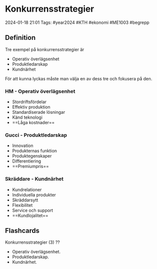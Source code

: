 # Konkurrensstrategier

2024-01-18 21:01
Tags: #year2024 #KTH #ekonomi #ME1003 #begrepp

## Definition

Tre exempel på konkurrensstrategier är

- Operativ överlägsenhet
- Produktledarskap
- Kundnärhet

För att kunna lyckas måste man välja en av dess tre och fokusera på den.

### HM - Operativ överlägsenhet

- Stordriftsfördelar
- Effektiv produktion
- Standardiserade lösningar
- Känd teknologi
- ==Låga kostnader==

### Gucci - Produktledarskap

- Innovation
- Produkternas funktion
- Produktegenskaper
- Differentiering
- ==Premiumpris==

### Skräddare - Kundnärhet

- Kundrelationer
- Individuella produkter
- Skräddarsytt
- Flexibilitet
- Service och support
- ==Kundlojalitet==

## Flashcards

Konkurrensstrategier (3)
??
- Operativ överlägsenhet.
- Produktledarskap.
- Kundnärhet.
<!--SR:!2024-02-04,5,250!2024-02-02,3,268-->
